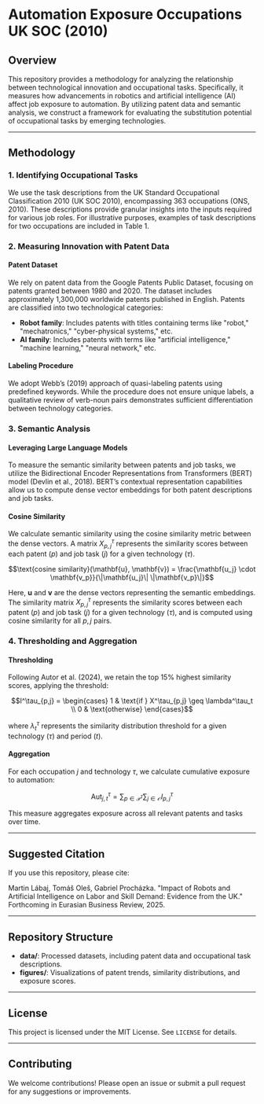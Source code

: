 # Automation Exposure Occupations  UK SOC (2010)

## Overview
This repository provides a methodology for analyzing the relationship between technological innovation and occupational tasks. Specifically, it measures how advancements in robotics and artificial intelligence (AI) affect job exposure to automation. By utilizing patent data and semantic analysis, we construct a framework for evaluating the substitution potential of occupational tasks by emerging technologies.

---

## Methodology

### 1. **Identifying Occupational Tasks**
We use the task descriptions from the UK Standard Occupational Classification 2010 (UK SOC 2010), encompassing 363 occupations (ONS, 2010). These descriptions provide granular insights into the inputs required for various job roles. For illustrative purposes, examples of task descriptions for two occupations are included in Table 1.

### 2. **Measuring Innovation with Patent Data**

#### Patent Dataset
We rely on patent data from the Google Patents Public Dataset, focusing on patents granted between 1980 and 2020. The dataset includes approximately 1,300,000 worldwide patents published in English. Patents are classified into two technological categories:

- **Robot family**: Includes patents with titles containing terms like "robot," "mechatronics," "cyber-physical systems," etc.
- **AI family**: Includes patents with terms like "artificial intelligence," "machine learning," "neural network," etc.

#### Labeling Procedure
We adopt Webb’s (2019) approach of quasi-labeling patents using predefined keywords. While the procedure does not ensure unique labels, a qualitative review of verb-noun pairs demonstrates sufficient differentiation between technology categories.

### 3. **Semantic Analysis**

#### Leveraging Large Language Models
To measure the semantic similarity between patents and job tasks, we utilize the Bidirectional Encoder Representations from Transformers (BERT) model (Devlin et al., 2018). BERT’s contextual representation capabilities allow us to compute dense vector embeddings for both patent descriptions and job tasks.

#### Cosine Similarity
We calculate semantic similarity using the cosine similarity metric between the dense vectors. A matrix $X^\tau_{p,j}$ represents the similarity scores between each patent ($p$) and job task ($j$) for a given technology ($\tau$).

$$\text{cosine similarity}(\mathbf{u}, \mathbf{v}) = \frac{\mathbf{u_j} \cdot \mathbf{v_p}}{\|\mathbf{u_j}\| \|\mathbf{v_p}\|}$$

Here, $\mathbf{u}$ and $\mathbf{v}$ are the dense vectors representing the semantic embeddings. The similarity matrix $X^\tau_{p,j}$ represents the similarity scores between each patent ($p$) and job task ($j$) for a given technology ($\tau$), and is computed using cosine similarity for all $p,j$ pairs.

### 4. **Thresholding and Aggregation**

#### Thresholding
Following Autor et al. (2024), we retain the top 15% highest similarity scores, applying the threshold:

$$I^\tau_{p,j} = \begin{cases} 
1 & \text{if } X^\tau_{p,j} \geq \lambda^\tau_t \\
0 & \text{otherwise}
\end{cases}$$

where $\lambda^\tau_t$ represents the similarity distribution threshold for a given technology ($\tau$) and period ($t$).

#### Aggregation
For each occupation $j$ and technology $\tau$, we calculate cumulative exposure to automation:

$$\text{Aut}^\tau_{j,t} = \sum_{p \in \mathcal{P}^\tau} \sum_{j \in \mathcal{O}} I^\tau_{p,j}$$

This measure aggregates exposure across all relevant patents and tasks over time.


---

## Suggested Citation
If you use this repository, please cite:

Martin Lábaj, Tomáš Oleš, Gabriel Procházka. "Impact of Robots and Artificial Intelligence on Labor and Skill Demand: Evidence from the UK." Forthcoming in Eurasian Business Review, 2025.

---

## Repository Structure
- **data/**: Processed datasets, including patent data and occupational task descriptions.
- **figures/**: Visualizations of patent trends, similarity distributions, and exposure scores.

---

## License
This project is licensed under the MIT License. See `LICENSE` for details.

---

## Contributing
We welcome contributions! Please open an issue or submit a pull request for any suggestions or improvements.

